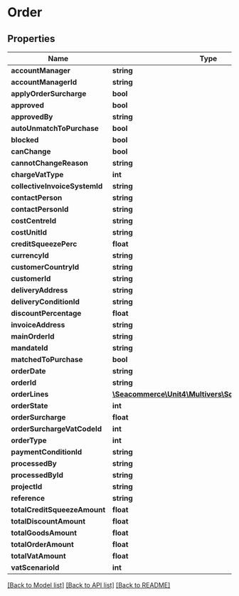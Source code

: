 # Order

## Properties
Name | Type | Description | Notes
------------ | ------------- | ------------- | -------------
**accountManager** | **string** |  | [optional] 
**accountManagerId** | **string** |  | [optional] 
**applyOrderSurcharge** | **bool** |  | [optional] 
**approved** | **bool** |  | [optional] 
**approvedBy** | **string** |  | [optional] 
**autoUnmatchToPurchase** | **bool** |  | [optional] 
**blocked** | **bool** |  | [optional] 
**canChange** | **bool** |  | [optional] 
**cannotChangeReason** | **string** |  | [optional] 
**chargeVatType** | **int** |  | [optional] 
**collectiveInvoiceSystemId** | **string** |  | [optional] 
**contactPerson** | **string** |  | [optional] 
**contactPersonId** | **string** |  | [optional] 
**costCentreId** | **string** |  | [optional] 
**costUnitId** | **string** |  | [optional] 
**creditSqueezePerc** | **float** |  | [optional] 
**currencyId** | **string** |  | [optional] 
**customerCountryId** | **string** |  | [optional] 
**customerId** | **string** |  | 
**deliveryAddress** | **string** |  | [optional] 
**deliveryConditionId** | **string** |  | [optional] 
**discountPercentage** | **float** |  | [optional] 
**invoiceAddress** | **string** |  | [optional] 
**mainOrderId** | **string** |  | [optional] 
**mandateId** | **string** |  | [optional] 
**matchedToPurchase** | **bool** |  | [optional] 
**orderDate** | **string** |  | 
**orderId** | **string** |  | [optional] 
**orderLines** | [**\Seacommerce\Unit4\Multivers\Sdk\Model\OrderLine[]**](OrderLine.md) |  | [optional] 
**orderState** | **int** |  | [optional] 
**orderSurcharge** | **float** |  | [optional] 
**orderSurchargeVatCodeId** | **int** |  | [optional] 
**orderType** | **int** |  | [optional] 
**paymentConditionId** | **string** |  | 
**processedBy** | **string** |  | [optional] 
**processedById** | **string** |  | [optional] 
**projectId** | **string** |  | [optional] 
**reference** | **string** |  | [optional] 
**totalCreditSqueezeAmount** | **float** |  | [optional] 
**totalDiscountAmount** | **float** |  | [optional] 
**totalGoodsAmount** | **float** |  | [optional] 
**totalOrderAmount** | **float** |  | [optional] 
**totalVatAmount** | **float** |  | [optional] 
**vatScenarioId** | **int** |  | [optional] 

[[Back to Model list]](../README.md#documentation-for-models) [[Back to API list]](../README.md#documentation-for-api-endpoints) [[Back to README]](../README.md)


